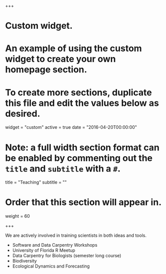+++
# Custom widget.
# An example of using the custom widget to create your own homepage section.
# To create more sections, duplicate this file and edit the values below as desired.
widget = "custom"
active = true
date = "2016-04-20T00:00:00"

# Note: a full width section format can be enabled by commenting out the `title` and `subtitle` with a `#`.
title = "Teaching"
subtitle = ""

# Order that this section will appear in.
weight = 60

+++

We are actively involved in training scientists in both ideas and tools.

- Software and Data Carpentry Workshops
- University of Florida R Meetup
- Data Carpentry for Biologists (semester long course)
- Biodiversity
- Ecological Dynamics and Forecasting
